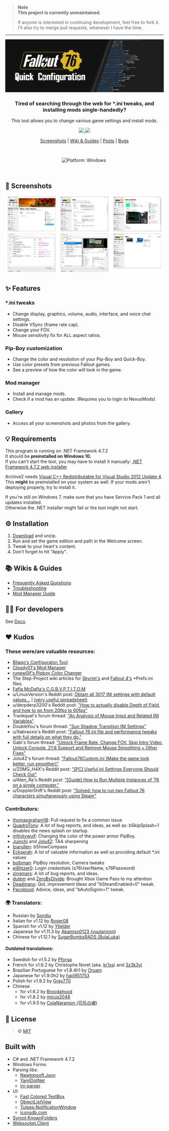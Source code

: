 > **Note**  
> **This project is currently unmaintained.**
> 
> If anyone is interested in continuing development, feel free to fork it.
> I'll also try to merge pull requests, whenever I have the time.

---

![Banner](./Images/banner_github.png)

<h3 align="center">
  Tired of searching through the web for *.ini tweaks, and installing mods single-handedly?
</h3>

<p align="center">
  This tool allows you to change various game settings and install mods.
</p>
  
<p align="center">
  <a href="https://github.com/FelisDiligens/Fallout76-QuickConfiguration/releases/latest">
    <img src="https://github.com/FelisDiligens/Fallout76-QuickConfiguration/raw/master/Images/getitfromgithub_button.png"/>
  </a>
  <a href="https://www.nexusmods.com/fallout76/mods/546?tab=files#mod-page-tab-files">
    <img src="https://github.com/FelisDiligens/Fallout76-QuickConfiguration/raw/master/Images/getitfromnexusmods_button.png"/>
  </a>
</p>

<p align="center">
  <a href="https://www.nexusmods.com/fallout76/mods/546?tab=images#list-modimages-1">Screenshots</a> |
  <a href="https://github.com/FelisDiligens/Fallout76-QuickConfiguration/wiki">Wiki & Guides</a> |
  <a href="https://www.nexusmods.com/fallout76/mods/546?tab=posts#comment-container">Posts</a> |
  <a href="https://www.nexusmods.com/fallout76/mods/546?tab=bugs#tab-modbugs">Bugs</a>
</p>

<br>
<p align="center">
<img src="https://img.shields.io/github/v/release/FelisDiligens/Fallout76-QuickConfiguration?style=for-the-badge&labelColor=0D0D0D&color=D9AD2B" alt="">
  <img src="https://img.shields.io/badge/platform-windows-D9AD2B?style=for-the-badge&logo=windows&labelColor=0D0D0D" alt="Platform: Windows">
  <img src="https://img.shields.io/github/downloads/FelisDiligens/Fallout76-QuickConfiguration/total?style=for-the-badge&labelColor=0D0D0D&color=D9AD2B" alt="">
  <img src="https://img.shields.io/github/downloads/FelisDiligens/Fallout76-QuickConfiguration/latest/total?style=for-the-badge&labelColor=0D0D0D&color=D9AD2B" alt="">
  <!--<img src="https://img.shields.io/github/license/FelisDiligens/Fallout76-QuickConfiguration?style=for-the-badge&labelColor=0D0D0D" alt="License: MIT">-->
</p>

<br>

## 📸 Screenshots
[![Screenshots](./Images/screenshots.png)](https://www.nexusmods.com/fallout76/mods/546?tab=images#list-modimages-1)

## ✨ Features
### *.ini tweaks
- Change display, graphics, volume, audio, interface, and voice chat settings.
- Disable VSync (frame rate cap).
- Change your FOV.
- Mouse sensitivity fix for ALL aspect ratios.

### Pip-Boy customization
- Change the color and resolution of your Pip-Boy and Quick-Boy.
- Use color presets from previous Fallout games.
- See a preview of how the color will look in the game.

### Mod manager
- Install and manage mods.
- Check if a mod has an update. (Requires you to login to NexusMods)

### Gallery
- Access all your screenshots and photos from the gallery.

## 💡 Requirements
This program is running on .NET Framework 4.7.2\
It should be **preinstalled on Windows 10.**\
If you can't start the tool, you may have to install it manually: [.NET Framework 4.7.2 web installer](https://dotnet.microsoft.com/download/dotnet-framework/net472)

Archive2 needs [Visual C++ Redistributable for Visual Studio 2012 Update 4](https://www.microsoft.com/en-us/download/details.aspx?id=30679).\
This **might** be preinstalled on your system as well. If your mods aren't deploying properly, try to install it.

If you're still on Windows 7, make sure that you have Service Pack 1 and all updates installed.\
Otherwise the .NET installer might fail or the tool might not start.

## ⚙️ Installation
1. [Download](https://github.com/FelisDiligens/Fallout76-QuickConfiguration/releases/latest) and unzip.
2. Run and set the game edition and path in the Welcome screen.
3. Tweak to your heart's content.
4. Don't forget to hit "Apply".

## 📚 Wikis & Guides
* [Frequently Asked Questions](https://github.com/FelisDiligens/Fallout76-QuickConfiguration/wiki/Frequently-Asked-Questions-(FAQ))
* [Troubleshooting](https://github.com/FelisDiligens/Fallout76-QuickConfiguration/wiki/Troubleshooting)
* [Mod Manager Guide](https://github.com/FelisDiligens/Fallout76-QuickConfiguration/wiki/Mod-Manager-Guide)

## 🧑‍💻 For developers
See [Docs](Docs/README.md).

## ❤️ Kudos
### These were/are valuable resources:
* [Bilago's Configuraton Tool](https://www.nexusmods.com/fallout76/mods/38)
* [Cloudy01's Mod Manager](https://www.nexusmods.com/fallout76/mods/221)
* [runew0lf's Pipboy Color Changer](https://www.nexusmods.com/fallout76/mods/152)
* The Step-Project wiki articles for [Skyrim's](https://wiki.step-project.com/Guide:SkyrimPrefs_INI) and [Fallout 4's](https://wiki.step-project.com/Guide:Fallout4Prefs_INI) \*Prefs.ini files.
* [Fafla McDafla's C.G.B.V.P.T.I.T.O.M](https://www.nexusmods.com/fallout76/mods/593)
* u/LinuxVersion's Reddit post: [Obtain all 3017 INI settings with default values...](https://www.reddit.com/r/fo76/comments/p48a25/obtain_all_3017_ini_settings_with_default_values/) | [(very useful spreadsheet)](https://docs.google.com/spreadsheets/d/1DFkbE-_8PXiW0r4DrGQGs-QFJELleIkr-mrQUMxpw7o/edit?usp=sharing)
* u/derpderp3200's Reddit post: ["How to actually disable Depth of Field, and how to go from 20fps to 60fps"](https://www.reddit.com/r/fo76/comments/9u4urf/psa_how_to_actually_disable_depth_of_field_and/)
* Trankquel's forum thread: ["An Analysis of Mouse Input and Related INI Variables"](https://forums.nexusmods.com/index.php?/topic/3401795-an-analysis-of-mouse-input-and-related-ini-variables/)
* DoubleYou's forum thread: ["Sun Shadow Transition INI Settings"](https://forum.step-project.com/topic/9209-sun-shadow-transition-ini-settings/)
* u/Xabraxxis's Reddit post: ["Fallout 76 ini file and performance tweaks with full details on what they do."](https://www.reddit.com/r/fo76/comments/e33hpj/fallout_76_ini_file_and_performance_tweaks_with/)
* Gabi's forum thread: ["Unlock Frame Rate, Change FOV, Skip Intro Video, Unlock Console, 21:9 Support and Remove Mouse Smoothing + Other Fixes"](https://steamcommunity.com/sharedfiles/filedetails/?id=551069501)
* Jolu42's forum thread: ["Fallout76Custom.ini (Make the game look better, run smoother)"](https://steamcommunity.com/app/1151340/discussions/0/2259061617881806276/)
* u/Z0MG_H4X's Reddit post: ["[PC] Useful ini Settings Everyone Should Check Out"](https://www.reddit.com/r/fo76/comments/ai6o3t/pc_useful_ini_settings_everyone_should_check_out/)
* u/Aten_Ra's Reddit post: ["[Guide] How to Run Multiple Instances of ’76 on a single computer."](https://www.reddit.com/r/fo76/comments/cb43a7/guide_how_to_run_multiple_instances_of_76_on_a/)
* u/Doppler5hift's Reddit post: ["Solved: how to run two Fallout 76 characters simultaneously using Steam"](https://www.reddit.com/r/fo76/comments/ues8vv/solved_how_to_run_two_fallout_76_characters/)

### Contributors:
* [thomasgraham18](https://github.com/thomasgraham18): Pull request to fix a common issue
* [QuadroTony](https://www.nexusmods.com/fallout76/users/3166296): A lot of bug reports, and ideas, as well as: bSkipSplash=1 disables the news splash on startup.
* [infinitywulf](https://www.nexusmods.com/fallout76/users/2781727): Changing the color of the power armor PipBoy.
* [Juinchi](https://www.nexusmods.com/fallout76/users/3557603) and [Jolu42](https://www.nexusmods.com/fallout76/users/23655354): TAA sharpening
* [toarullen](https://www.nexusmods.com/users/1975046): bShowCompass
* [Eckserah](https://www.nexusmods.com/users/65898136): A lot of valuable information as well as providing default *.ini values
* [bolbman](https://www.nexusmods.com/users/4382192): PipBoy resolution, Camera tweaks
* [ei8htzer0](https://www.nexusmods.com/fallout76/users/23602379): Login credentials (s76UserName, s76Password)
* [zingmars](https://www.nexusmods.com/fallout76/users/3009582): A lot of bug reports, and ideas.
* [dutem](https://www.nexusmods.com/users/42523000) and [ZeroByDivide](https://www.nexusmods.com/users/11380513): Brought Xbox Game Pass to my attention
* [Deadmano](https://www.nexusmods.com/users/1838494): QoL improvement ideas and "bSteamEnabled=0" tweak.
* [Pacoboyd](https://www.nexusmods.com/fallout76/users/27163): Advice, ideas, and "bAutoSignin=1" tweak. 

### 🌍 Translators:
* Russian by [Sondju](https://forums.nexusmods.com/index.php?/user/6969601-sondju/)
* Italian for v1.12 by [Roger08](https://forums.nexusmods.com/index.php?/user/39134360-roger08/)
* Spanish for v1.12 by [Yllelder](https://forums.nexusmods.com/index.php?/user/2229355-yllelder/)
* Japanese for v1.11.3 by [Akamiso0123 (yuutarionn)](https://forums.nexusmods.com/index.php?/user/6598456-yuutarionn/)
* Chinese for v1.12.1 by [SugarBombsRADS (BulaLuka)](https://forums.nexusmods.com/index.php?/user/90175763-bulaluka/)

#### Outdated translations:
* Swedish for v1.5.2 by [Pforga](https://forums.nexusmods.com/index.php?/user/634766-pforga/)
* French for v1.6.2 by Christophe Noret (aka. [kr1ss](https://www.nexusmods.com/fallout76/users/22658164)) and [3z3k3yl](https://forums.nexusmods.com/index.php?/user/26975924-3z3k3yl/)
* Brazilian Portuguese for v1.8.4h1 by [Oruam](https://forums.nexusmods.com/index.php?/user/2944752-oruam/)
* Japanese for v1.9.0h2 by [haiji951753](https://forums.nexusmods.com/index.php?/user/59398041-haiji951753/)
* Polish for v1.9.2 by [Gray770](https://forums.nexusmods.com/index.php?/user/91201958-gray770/)
* Chinese
  * for v1.6.2 by [Broodahood](https://forums.nexusmods.com/index.php?/user/68821693-broodahood/)
  * for v1.8.2 by [micus2048](https://www.nexusmods.com/users/97619783)
  * for v1.9.5 by [ColaNaramon (可乐の魂)](https://forums.nexusmods.com/index.php?/user/91571998-colanaramon/)

## 📌 License
> © [MIT](https://github.com/FelisDiligens/Fallout76-QuickConfiguration/blob/master/LICENSE)

## Built with
- C# and .NET Framework 4.7.2
- Windows Forms
- Parsing libs:
  - [Newtonsoft.Json](https://www.newtonsoft.com/json)
  - [YamlDotNet](https://github.com/aaubry/YamlDotNet)
  - [ini-parser](https://github.com/rickyah/ini-parser)
- UI:
  - [Fast Colored TextBox](https://www.codeproject.com/Articles/161871/Fast-Colored-TextBox-for-syntax-highlighting-2)
  - [ObjectListView](https://objectlistview.sourceforge.net/cs/index.html)
  - [Tulpep.NotificationWindow](https://github.com/Tulpep/Notification-Popup-Window)
  - [iconsdb.com](https://www.iconsdb.com/)
- [Syroot KnownFolders](https://gitlab.com/Syroot/KnownFolders)
- [Websocket.Client](https://github.com/Marfusios/websocket-client)
